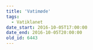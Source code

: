 ```yaml
---
title: 'Vatimøde'
tags:
  - Vatiklanet
date_start: 2016-10-05T17:00:00
date_end: 2016-10-05T20:00:00
old_id: 6443
---
```

